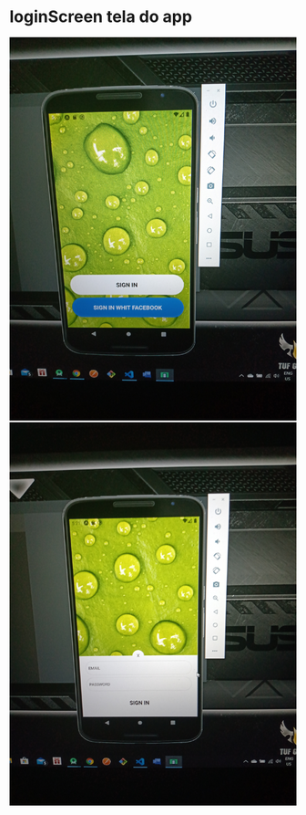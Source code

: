 # loginScreen tela do app

  ![](https://github.com/RicardoQuirino/loginScreen/blob/master/loginScreen1.jpg)
  ![](https://github.com/RicardoQuirino/loginScreen/blob/master/loginScreen2.jpg)
